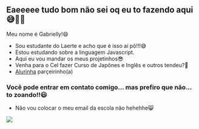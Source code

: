## Eaeeeee tudo bom não sei oq eu to fazendo aqui 😅🖤🔅

Meu nome é Gabrielly!😄
 - Sou estudante do Laerte e acho que é isso aí pô!!!😅
 - Estou estudando sobre a linguagem Javascript.
 - Aqui eu vou mandar os meus projetinhos😎
 - Venha para o Cel fazer Curso de Japônes e Inglês e outros tendeu?🤔
 - [Alurinha](https://www.alura.com.br) parçeirinho(a)

### Você pode entrar em contato comigo... mas prefiro que não... to zoando!!😃

- Não vou colocar o meu email da escola não hehehhe😸

![](https://media1.tenor.com/m/72IKMecmpKAAAAAC/demon-slayer-tanjiro.gif)
